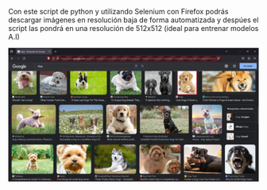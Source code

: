 Con este script de python y utilizando Selenium con Firefox podrás descargar imágenes en resolución baja de forma automatizada y despúes el script las pondrá en una resolución de 512x512 (ideal para entrenar modelos A.I)

![](https://github.com/davidruizduarte/SeleniumResizerFirefox/blob/main/resizer%20512x512.jpg) 



